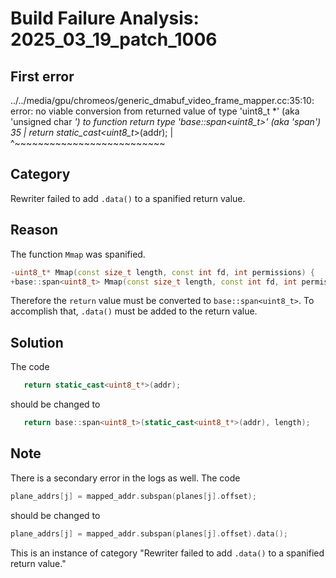 # Build Failure Analysis: 2025_03_19_patch_1006

## First error

../../media/gpu/chromeos/generic_dmabuf_video_frame_mapper.cc:35:10: error: no viable conversion from returned value of type 'uint8_t *' (aka 'unsigned char *') to function return type 'base::span<uint8_t>' (aka 'span<unsigned char>')
   35 |   return static_cast<uint8_t*>(addr);
      |          ^~~~~~~~~~~~~~~~~~~~~~~~~~~

## Category
Rewriter failed to add `.data()` to a spanified return value.

## Reason
The function `Mmap` was spanified.

```c++
-uint8_t* Mmap(const size_t length, const int fd, int permissions) {
+base::span<uint8_t> Mmap(const size_t length, const int fd, int permissions) {
```

Therefore the `return` value must be converted to `base::span<uint8_t>`. To accomplish that, `.data()` must be added to the return value.

## Solution
The code
```c++
   return static_cast<uint8_t*>(addr);
```
should be changed to
```c++
   return base::span<uint8_t>(static_cast<uint8_t*>(addr), length);
```

## Note
There is a secondary error in the logs as well. The code
```c++
plane_addrs[j] = mapped_addr.subspan(planes[j].offset);
```
should be changed to
```c++
plane_addrs[j] = mapped_addr.subspan(planes[j].offset).data();
```
This is an instance of category "Rewriter failed to add `.data()` to a spanified return value."